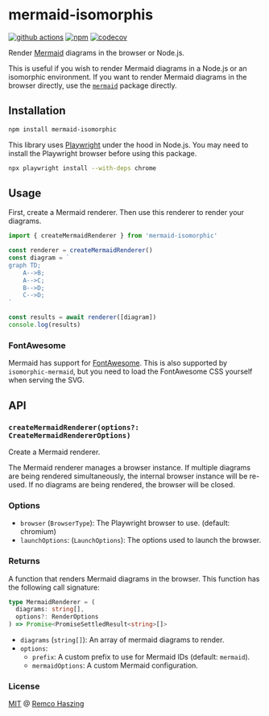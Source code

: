# mermaid-isomorphis

[![github actions](https://github.com/remcohaszing/mermaid-isomorphic/actions/workflows/ci.yml/badge.svg)](https://github.com/remcohaszing/mermaid-isomorphic/actions/workflows/ci.yaml)
[![npm](https://img.shields.io/npm/v/mermaid-isomorphic)](https://www.npmjs.com/package/mermaid-isomorphic)
[![codecov](https://codecov.io/gh/remcohaszing/mermaid-isomorphic/branch/main/graph/badge.svg)](https://codecov.io/gh/remcohaszing/mermaid-isomorphic)

Render [Mermaid](https://mermaid.js.org) diagrams in the browser or Node.js.

This is useful if you wish to render Mermaid diagrams in a Node.js or an isomorphic environment. If
you want to render Mermaid diagrams in the browser directly, use the
[`mermaid`](https://www.npmjs.com/package/mermaid) package directly.

## Installation

```sh
npm install mermaid-isomorphic
```

This library uses [Playwright](https://playwright.dev/) under the hood in Node.js. You may need to
install the Playwright browser before using this package.

```sh
npx playwright install --with-deps chrome
```

## Usage

First, create a Mermaid renderer. Then use this renderer to render your diagrams.

```js
import { createMermaidRenderer } from 'mermaid-isomorphic'

const renderer = createMermaidRenderer()
const diagram = `
graph TD;
    A-->B;
    A-->C;
    B-->D;
    C-->D;
`

const results = await renderer([diagram])
console.log(results)
```

### FontAwesome

Mermaid has support for
[FontAwesome](https://mermaid.js.org/syntax/flowchart.html#basic-support-for-fontawesome). This is
also supported by `isomorphic-mermaid`, but you need to load the FontAwesome CSS yourself when
serving the SVG.

## API

### `createMermaidRenderer(options?: CreateMermaidRendererOptions)`

Create a Mermaid renderer.

The Mermaid renderer manages a browser instance. If multiple diagrams are being rendered
simultaneously, the internal browser instance will be re-used. If no diagrams are being rendered,
the browser will be closed.

### Options

- `browser` (`BrowserType`): The Playwright browser to use. (default: chromium)
- `launchOptions`: (`LaunchOptions`): The options used to launch the browser.

### Returns

A function that renders Mermaid diagrams in the browser. This function has the following call
signature:

```ts
type MermaidRenderer = (
  diagrams: string[],
  options?: RenderOptions
) => Promise<PromiseSettledResult<string>[]>
```

- `diagrams` (`string[]`): An array of mermaid diagrams to render.
- `options`:
  - `prefix`: A custom prefix to use for Mermaid IDs (default: `mermaid`).
  - `mermaidOptions`: A custom Mermaid configuration.

### License

[MIT](LICENSE.md) @ [Remco Haszing](https://github.com/remcohaszing)
